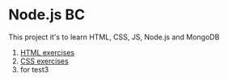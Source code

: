 # Node.js BC

This project it's to learn HTML, CSS, JS, Node.js and MongoDB

1. [HTML exercises](html)
2. [CSS  exercises](css)
3. for test3